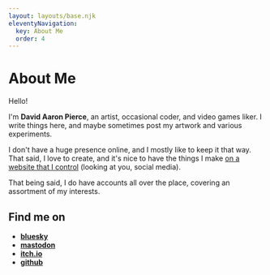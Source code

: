 ```yaml
---
layout: layouts/base.njk
eleventyNavigation:
  key: About Me
  order: 4
---
```

# About Me

Hello!

I'm **David Aaron Pierce**, an artist, occasional coder, and video games liker. I write things here, and maybe sometimes post my artwork and various experiments.

I don't have a huge presence online, and I mostly like to keep it that way. That said, I love to create, and it's nice to have the things I make [on a website that I control](/blog/2023-03-01-new-website) (looking at you, social media).

That being said, I do have accounts all over the place, covering an assortment of my interests.

## Find me on

- **<a rel="me" href="https://bsky.app/profile/dapierce.bsky.social">bluesky</a>**
- **<a rel="me" href="https://mastodon.social/@dapierce">mastodon</a>**
- **[itch.io](https://dapierce.itch.io)**
- **[github](https://github.com/dapierce)**
